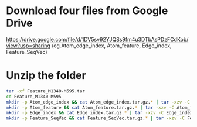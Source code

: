 # Download four files from Google Drive 
https://drive.google.com/file/d/1DV5sv92YJQSs9fm4u3DTbAsPDzFCdKob/view?usp=sharing
(eg.Atom_edge_index, Atom_feature, Edge_index, Feature_SeqVec)

# Unzip the folder
```bash
tar -xf Feature_M1340-M595.tar
cd Feature_M1340-M595
mkdir -p Atom_edge_index && cat Atom_edge_index.tar.gz.* | tar -xzv -C Atom_edge_index
mkdir -p Atom_feature && cat Atom_feature.tar.gz.* | tar -xzv -C Atom_feature
mkdir -p Edge_index && cat Edge_index.tar.gz.* | tar -xzv -C Edge_index
mkdir -p Feature_SeqVec && cat Feature_SeqVec.tar.gz.* | tar -xzv -C Feature_SeqVec
```


